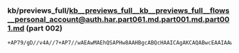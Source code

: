 ### kb/previews_full/kb__previews_full__kb__previews_full__flows__personal_account@auth.har.part061.md.part001.md.part001.md (part 002)

```md
+AP79/gD//v4A//7+AP7//wAEAwMAEhQSAPHw8AAHBgcABQcHAAICAgAKCAQABwcEAAIAAwD9/PwA/fr6AP/8/QAEBAcA/f3+AAD5+AD9/wAAAwD+
```

```
